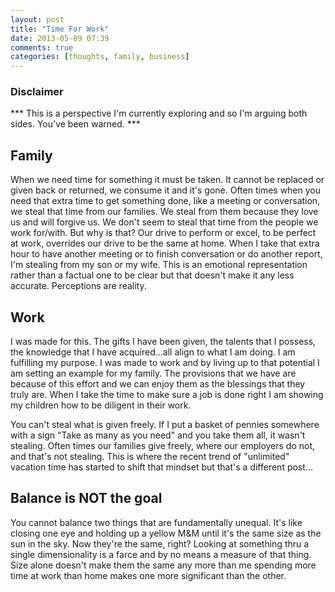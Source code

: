 ```yaml
---
layout: post
title: "Time For Work"
date: 2013-05-09 07:39
comments: true
categories: [thoughts, family, business]
---
```

### Disclaimer
*** This is a perspective I'm currently exploring and so I'm arguing both sides. You've been warned. ***

## Family
When we need time for something it must be taken. It cannot be replaced or given back or returned, we consume it and it's gone.
Often times when you need that extra time to get something done, like a meeting or conversation, we steal that time from our families.
We steal from them because they love us and will forgive us. We don't seem to steal that time from the people we work for/with. But why is that?
Our drive to perform or excel, to be perfect at work, overrides our drive to be the same at home.
When I take that extra hour to have another meeting or to finish conversation or do another report, I'm stealing from my son or my wife. This is 
an emotional representation rather than a factual one to be clear but that doesn't make it any less accurate. Perceptions are reality.

## Work
I was made for this. The gifts I have been given, the talents that I possess, the knowledge that I have acquired...all align to what I am doing.
I am fulfilling my purpose. I was made to work and by living up to that potential I am setting an example for my family. The provisions that we have
are because of this effort and we can enjoy them as the blessings that they truly are. When I take the time to make sure a job is done right
I am showing my children how to be diligent in their work.

You can't steal what is given freely. If I put a basket of pennies somewhere with a sign
"Take as many as you need" and you take them all, it wasn't stealing. Often times our families give freely, where our employers do not, and that's
not stealing. This is where the recent trend of "unlimited" vacation time has started to shift that mindset but that's a different post...

## Balance is NOT the goal
You cannot balance two things that are fundamentally unequal. It's like closing one eye and holding up a yellow M&M until it's the same size as the sun in the sky.
Now they're the same, right? Looking at something thru a single dimensionality is a farce and by no means a measure of that thing. Size alone doesn't make them the same
any more than me spending more time at work than home makes one more significant than the other.

